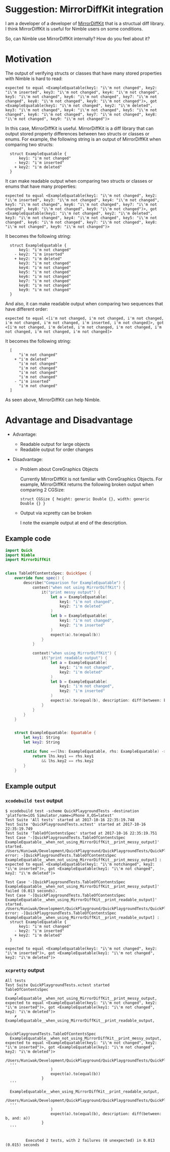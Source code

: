 Suggestion: MirrorDiffKit integration
=====================================

I am a developer of a developer of [MirrorDiffKit](https://github.com/Kuniwak/MirrorDiffKit) that is a structual diff library.
I think MirrorDiffKit is useful for Nimble users on some conditions.

So, can Nimble use MirrorDiffKit internally?
How do you feel about it?



# Motivation

The output of verifying structs or classes that have many stored properties with Nimble is hard to read:

```
expected to equal <ExampleEquatable(key1: "i\'m not changed", key2: "i\'m inserted", key3: "i\'m not changed", key4: "i\'m not changed", key5: "i\'m not changed", key6: "i\'m not changed", key7: "i\'m not changed", key8: "i\'m not changed", key9: "i\'m not changed")>, got <ExampleEquatable(key1: "i\'m not changed", key2: "i\'m deleted", key3: "i\'m not changed", key4: "i\'m not changed", key5: "i\'m not changed", key6: "i\'m not changed", key7: "i\'m not changed", key8: "i\'m not changed", key9: "i\'m not changed")>
```

In this case, MirrorDiffKit is useful.
MirrorDiffKit is a diff library that can output stored property differences between two structs or classes or enums.
For example, the following string is an output of MirrorDiffKit when comparing two structs:

```
  struct ExampleEquatable {
      key1: "i'm not changed"
    - key2: "i'm inserted"
    + key2: "i'm deleted"
  }
```

It can make readable output when comparing two structs or classes or enums that have many properties:

```
expected to equal <ExampleEquatable(key1: "i\'m not changed", key2: "i\'m inserted", key3: "i\'m not changed", key4: "i\'m not changed", key5: "i\'m not changed", key6: "i\'m not changed", key7: "i\'m not changed", key8: "i\'m not changed", key9: "i\'m not changed")>, got <ExampleEquatable(key1: "i\'m not changed", key2: "i\'m deleted", key3: "i\'m not changed", key4: "i\'m not changed", key5: "i\'m not changed", key6: "i\'m not changed", key7: "i\'m not changed", key8: "i\'m not changed", key9: "i\'m not changed")>
```

It becomes the following string:

```
  struct ExampleEquatable {
      key1: "i'm not changed"
    - key2: "i'm inserted"
    + key2: "i'm deleted"
      key3: "i'm not changed"
      key4: "i'm not changed"
      key5: "i'm not changed"
      key6: "i'm not changed"
      key7: "i'm not changed"
      key8: "i'm not changed"
      key9: "i'm not changed"
  }
```

And also, it can make readable output when comparing two sequences that have different order:

```
expected to equal <[i'm not changed, i'm not changed, i'm not changed, i'm not changed, i'm not changed, i'm inserted, i'm not changed]>, got <[i'm not changed, i'm deleted, i'm not changed, i'm not changed, i'm not changed, i'm not changed, i'm not changed]>
```

It becomes the following string:

```
  [
      "i'm not changed"
    + "i'm deleted"
      "i'm not changed"
      "i'm not changed"
      "i'm not changed"
      "i'm not changed"
    - "i'm inserted"
      "i'm not changed"
  ]
```

As seen above, MirrorDiffKit can help Nimble.



# Advantage and Disadvantage

- Advantage: 
	- Readable output for large objects
	- Readable output for order changes

- Disadvantage:
    - Problem about CoreGraphics Objects
	
	    Currently MirrorDiffKit is not familiar with CoreGraphics Objects.
	    For example, MirrorDiffKit returns the following broken output when comparing 2 CGSize:
	    
	    ```
        struct CGSize { height: generic Double {}, width: generic Double {} }
        ```

	- Output via xcpretty can be broken
	
	    I note the example output at end of the description.


## Example code
```swift
import Quick
import Nimble
import MirrorDiffKit


class TableOfContentsSpec: QuickSpec {
    override func spec() {
        describe("Comparison for ExampleEquatable") {
            context("when not using MirrorDiffKit") {
                it("print messy output") {
                    let a = ExampleEquatable(
                        key1: "i'm not changed",
                        key2: "i'm deleted"
                    )
                    let b = ExampleEquatable(
                        key1: "i'm not changed",
                        key2: "i'm inserted"
                    )
                    expect(a).to(equal(b))
                }
            }

            context("when using MirrorDiffKit") {
                it("print readable output") {
                    let a = ExampleEquatable(
                        key1: "i'm not changed",
                        key2: "i'm deleted"
                    )
                    let b = ExampleEquatable(
                        key1: "i'm not changed",
                        key2: "i'm inserted"
                    )
                    expect(a).to(equal(b), description: diff(between: b, and: a))
                }
            }
        }
    }


    struct ExampleEquatable: Equatable {
        let key1: String
        let key2: String

        static func ==(lhs: ExampleEquatable, rhs: ExampleEquatable) -> Bool {
            return lhs.key1 == rhs.key1
                && lhs.key2 == rhs.key2
        }
    }
```


## Example output
### `xcodebuild test` output

```console
$ xcodebuild test -scheme QuickPlaygroundTests -destination 'platform=iOS Simulator,name=iPhone X,OS=latest'
Test Suite 'All tests' started at 2017-10-16 22:35:19.748
Test Suite 'QuickPlaygroundTests.xctest' started at 2017-10-16 22:35:19.749
Test Suite 'TableOfContentsSpec' started at 2017-10-16 22:35:19.751
Test Case '-[QuickPlaygroundTests.TableOfContentsSpec ExampleEquatable__when_not_using_MirrorDiffKit__print_messy_output]' started.
/Users/Kuniwak/Development/QuickPlayground/QuickPlaygroundTests/QuickPlaygroundTests.swift:19: error: -[QuickPlaygroundTests.TableOfContentsSpec ExampleEquatable__when_not_using_MirrorDiffKit__print_messy_output] : expected to equal <ExampleEquatable(key1: "i\'m notchanged", key2: "i\'m inserted")>, got <ExampleEquatable(key1: "i\'m not changed", key2: "i\'m deleted")>

Test Case '-[QuickPlaygroundTests.TableOfContentsSpec ExampleEquatable__when_not_using_MirrorDiffKit__print_messy_output]' failed (0.013 seconds).
Test Case '-[QuickPlaygroundTests.TableOfContentsSpec ExampleEquatable__when_using_MirrorDiffKit__print_readable_output]' started.
/Users/Kuniwak/Development/QuickPlayground/QuickPlaygroundTests/QuickPlaygroundTests.swift:33: error: -[QuickPlaygroundTests.TableOfContentsSpec ExampleEquatable__when_using_MirrorDiffKit__print_readable_output] :
  struct ExampleEquatable {
      key1: "i'm not changed"
    - key2: "i'm inserted"
    + key2: "i'm deleted"
  }

expected to equal <ExampleEquatable(key1: "i\'m not changed", key2: "i\'m inserted")>, got <ExampleEquatable(key1: "i\'m not changed", key2: "i\'m deleted")>
```



### `xcpretty` output

```console
All tests
Test Suite QuickPlaygroundTests.xctest started
TableOfContentsSpec
    ✗ ExampleEquatable__when_not_using_MirrorDiffKit__print_messy_output, expected to equal <ExampleEquatable(key1: "i\'m not changed", key2: "i\'m inserted")>, got <ExampleEquatable(key1: "i\'m not changed", key2: "i\'m deleted")>
    ✗ ExampleEquatable__when_using_MirrorDiffKit__print_readable_output,


QuickPlaygroundTests.TableOfContentsSpec
  ExampleEquatable__when_not_using_MirrorDiffKit__print_messy_output, expected to equal <ExampleEquatable(key1: "i\'m not changed", key2: "i\'m inserted")>, got <ExampleEquatable(key1: "i\'m not changed", key2: "i\'m deleted")>
  /Users/Kuniwak/Development/QuickPlayground/QuickPlaygroundTests/QuickPlaygroundTests.swift:19
  '''
                    )
                    expect(a).to(equal(b))
                }
  '''

  ExampleEquatable__when_using_MirrorDiffKit__print_readable_output,
  /Users/Kuniwak/Development/QuickPlayground/QuickPlaygroundTests/QuickPlaygroundTests.swift:33
  '''
                    )
                    expect(a).to(equal(b), description: diff(between: b, and: a))
                }
  '''


         Executed 2 tests, with 2 failures (0 unexpected) in 0.013 (0.015) seconds
```
